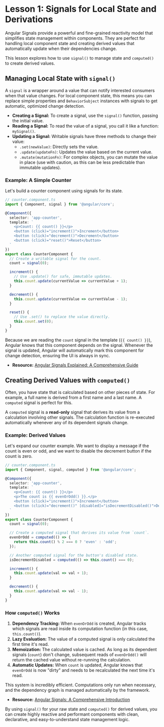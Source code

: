 # Lesson 1: Signals for Local State and Derivations

Angular Signals provide a powerful and fine-grained reactivity model that simplifies state management within components. They are perfect for handling local component state and creating derived values that automatically update when their dependencies change.

This lesson explores how to use `signal()` to manage state and `computed()` to create derived values.

## Managing Local State with `signal()`

A `signal` is a wrapper around a value that can notify interested consumers when that value changes. For local component state, this means you can replace simple properties and `BehaviorSubject` instances with signals to get automatic, optimized change detection.

- **Creating a Signal:** To create a signal, use the `signal()` function, passing the initial value.
- **Reading a Signal:** To read the value of a signal, you call it like a function: `mySignal()`.
- **Updating a Signal:** Writable signals have three methods to change their value:
    -   `.set(newValue)`: Directly sets the value.
    -   `.update(updateFn)`: Updates the value based on the current value.
    -   `.mutate(mutationFn)`: For complex objects, you can mutate the value in place (use with caution, as this can be less predictable than immutable updates).

### Example: A Simple Counter

Let's build a counter component using signals for its state.

```typescript
// counter.component.ts
import { Component, signal } from '@angular/core';

@Component({
  selector: 'app-counter',
  template: `
    <p>Count: {{ count() }}</p>
    <button (click)="increment()">Increment</button>
    <button (click)="decrement()">Decrement</button>
    <button (click)="reset()">Reset</button>
  `
})
export class CounterComponent {
  // Create a writable signal for the count.
  count = signal(0);

  increment() {
    // Use .update() for safe, immutable updates.
    this.count.update(currentValue => currentValue + 1);
  }

  decrement() {
    this.count.update(currentValue => currentValue - 1);
  }

  reset() {
    // Use .set() to replace the value directly.
    this.count.set(0);
  }
}
```

Because we are reading the `count` signal in the template (`{{ count() }}`), Angular knows that this component depends on the signal. Whenever the signal is updated, Angular will automatically mark this component for change detection, ensuring the UI is always in sync.

- **Resource:** [Angular Signals Explained: A Comprehensive Guide](https://medium.com/@kashif_khan/angular-signals-explained-a-comprehensive-guide-for-developers-aa5317256344)

## Creating Derived Values with `computed()`

Often, you have state that is calculated based on other pieces of state. For example, a full name is derived from a first name and a last name. A `computed` signal is perfect for this.

A `computed` signal is a **read-only** signal that derives its value from a calculation involving other signals. The calculation function is re-executed automatically whenever any of its dependent signals change.

### Example: Derived Values

Let's expand our counter example. We want to display a message if the count is even or odd, and we want to disable the decrement button if the count is zero.

```typescript
// counter.component.ts
import { Component, signal, computed } from '@angular/core';

@Component({
  selector: 'app-counter',
  template: `
    <p>Count: {{ count() }}</p>
    <p>The count is {{ evenOrOdd() }}.</p>
    <button (click)="increment()">Increment</button>
    <button (click)="decrement()" [disabled]="isDecrementDisabled()">Decrement</button>
  `
})
export class CounterComponent {
  count = signal(0);

  // Create a computed signal that derives its value from `count`.
  evenOrOdd = computed(() => {
    return this.count() % 2 === 0 ? 'even' : 'odd';
  });

  // Another computed signal for the button's disabled state.
  isDecrementDisabled = computed(() => this.count() === 0);

  increment() {
    this.count.update(val => val + 1);
  }

  decrement() {
    this.count.update(val => val - 1);
  }
}
```

### How `computed()` Works

1.  **Dependency Tracking:** When `evenOrOdd` is created, Angular tracks which signals are read inside its computation function (in this case, `this.count()`).
2.  **Lazy Evaluation:** The value of a computed signal is only calculated the first time it's read.
3.  **Memoization:** The calculated value is cached. As long as its dependent signals (`count`) don't change, subsequent reads of `evenOrOdd()` will return the cached value without re-running the calculation.
4.  **Automatic Updates:** When `count` is updated, Angular knows that `evenOrOdd` is now "dirty" and needs to be recalculated the next time it's read.

This system is incredibly efficient. Computations only run when necessary, and the dependency graph is managed automatically by the framework.

- **Resource:** [Angular Signals: A Comprehensive Introduction](https://dev.to/nikhil6076/angular-signals-a-comprehensive-introduction-45h2)

By using `signal()` for your raw state and `computed()` for derived values, you can create highly reactive and performant components with clean, declarative, and easy-to-understand state management logic.